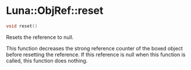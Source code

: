 # Luna::ObjRef::reset

```c++
void reset()
```

Resets the reference to null. 

This function decreases the strong reference counter of the boxed object before resetting the reference. If this reference is null when this function is called, this function does nothing. 

